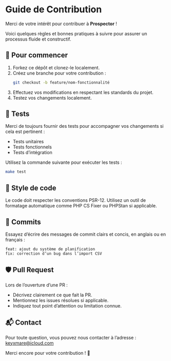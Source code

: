 # Guide de Contribution

Merci de votre intérêt pour contribuer à **Prospector** !

Voici quelques règles et bonnes pratiques à suivre pour assurer un processus fluide et constructif.

## 🚀 Pour commencer

1. Forkez ce dépôt et clonez-le localement.
2. Créez une branche pour votre contribution :
   ```bash
   git checkout -b feature/nom-fonctionnalité
   ```
3. Effectuez vos modifications en respectant les standards du projet.
4. Testez vos changements localement.

## 🧪 Tests

Merci de toujours fournir des tests pour accompagner vos changements si cela est pertinent :
- Tests unitaires
- Tests fonctionnels
- Tests d’intégration

Utilisez la commande suivante pour exécuter les tests :
```bash
make test
```

## 🧼 Style de code

Le code doit respecter les conventions PSR-12. Utilisez un outil de formatage automatique comme PHP CS Fixer ou PHPStan si applicable.

## 📄 Commits

Essayez d’écrire des messages de commit clairs et concis, en anglais ou en français :
```
feat: ajout du système de planification
fix: correction d’un bug dans l’import CSV
```

## 🛡️ Pull Request

Lors de l’ouverture d’une PR :
- Décrivez clairement ce que fait la PR.
- Mentionnez les issues résolues si applicable.
- Indiquez tout point d’attention ou limitation connue.

## 📬 Contact

Pour toute question, vous pouvez nous contacter à l’adresse : keyxmare@icloud.com

Merci encore pour votre contribution ! 🙌

